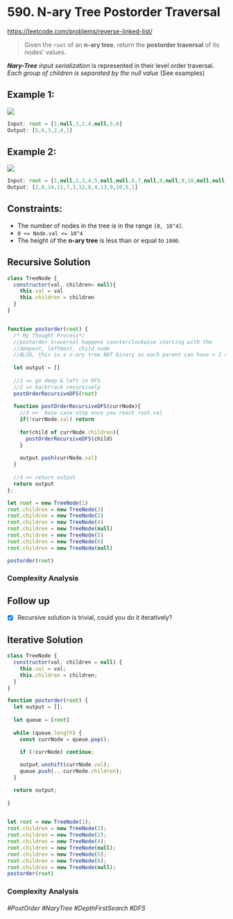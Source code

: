 # 590. N-ary Tree Postorder Traversal
https://leetcode.com/problems/reverse-linked-list/

> Given the `root` of an <b>n-ary tree</b>, return the <b>postorder traversal</b> of its nodes' values.

<i><b>Nary-Tree</b> input serialization</i> is represented in their level order traversal. <i>Each group of children is separated by the null value</i> (See examples)
  
## Example 1:
![](https://assets.leetcode.com/uploads/2018/10/12/narytreeexample.png)
````js
Input: root = [1,null,3,2,4,null,5,6]
Output: [5,6,3,2,4,1]
````
## Example 2:
![](https://assets.leetcode.com/uploads/2019/11/08/sample_4_964.png)
````js
Input: root = [1,null,2,3,4,5,null,null,6,7,null,8,null,9,10,null,null,11,null,12,null,13,null,null,14]
Output: [2,6,14,11,7,3,12,8,4,13,9,10,5,1]
````


## Constraints:

- The number of nodes in the tree is in the range `[0, 10^4]`.
- `0 <= Node.val <= 10^4`
- The height of the <b>n-ary tree</b> is less than or equal to `1000`.

## Recursive Solution
````js
class TreeNode {
  constructor(val, children= null){
    this.val = val
    this.children = children
  }
}


function postorder(root) {
  /* My Thought Process*/
  //postorder traversal happens counterclockwise starting with the 
  //deepest, leftmost, child node
  //ALSO, this is a n-ary tree NOT binary so each parent can have > 2 children
  
  let output = []
  
  //1 => go deep & left in DFS
  //2 => backtrack recursively 
  postOrderRecursiveDFS(root)
  
  function postOrderRecursiveDFS(currNode){
    //3 =>  base case stop once you reach root.val
    if(!currNode.val) return
    
    for(child of currNode.children){
      postOrderRecursiveDFS(child)
    }
     
    output.push(currNode.val)
  }
  
  //4 => return output
  return output 
};

let root = new TreeNode(1)
root.children = new TreeNode(3)
root.children = new TreeNode(2)
root.children = new TreeNode(4)
root.children = new TreeNode(null)
root.children = new TreeNode(5)
root.children = new TreeNode(6)
root.children = new TreeNode(null)

postorder(root)
````
### Complexity Analysis
<!-- - The time complexity of our algorithm will be `O(n)`, assuming that `n` is the list's length.
- The space complexity of our algorithm is `O(n)`. The extra space comes from implicit stack space due to recursion. The recursion could go up to `n` levels deep. -->

## Follow up
- [X] Recursive solution is trivial, could you do it iteratively?

## Iterative Solution

````js
class TreeNode {
  constructor(val, children = null) {
    this.val = val;
    this.children = children;
  }
}

function postorder(root) {
  let output = [];
  
  let queue = [root]
  
  while (queue.length) {
    const currNode = queue.pop();
    
    if (!currNode) continue;

    output.unshift(currNode.val);
    queue.push(...currNode.children);
  }

  return output;
    
}
  

let root = new TreeNode(1);
root.children = new TreeNode(3);
root.children = new TreeNode(2);
root.children = new TreeNode(4);
root.children = new TreeNode(null);
root.children = new TreeNode(5);
root.children = new TreeNode(6);
root.children = new TreeNode(null);
postorder(root)

````
### Complexity Analysis
<!-- - The time complexity of our algorithm will be `O(N)` where `‘N’` is the total number of nodes in the LinkedList.
- We only used constant space, therefore, the space complexity of our algorithm is `O(1)`.
 -->


###### #PostOrder #NaryTree #DepthFirstSearch #DFS
